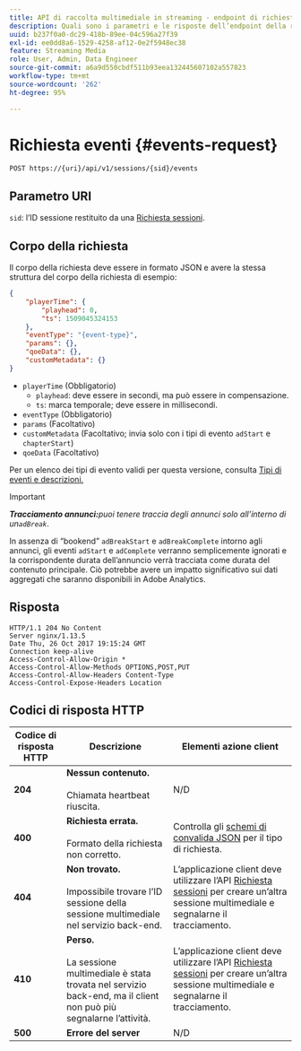 ```yaml
---
title: API di raccolta multimediale in streaming ‐ endpoint di richiesta eventi
description: Quali sono i parametri e le risposte dell’endpoint della richiesta degli eventi API di Media Collection?
uuid: b237f0a0-dc29-418b-89ee-04c596a27f39
exl-id: ee0dd8a6-1529-4258-af12-0e2f5948ec38
feature: Streaming Media
role: User, Admin, Data Engineer
source-git-commit: a6a9d550cbdf511b93eea132445607102a557823
workflow-type: tm+mt
source-wordcount: '262'
ht-degree: 95%

---
```


# Richiesta eventi {#events-request}

`POST https://{uri}/api/v1/sessions/{sid}/events`

## Parametro URI

`sid`: l’ID sessione restituito da una [Richiesta sessioni](mc-api-sessions-req.md).

## Corpo della richiesta

Il corpo della richiesta deve essere in formato JSON e avere la stessa struttura del corpo della richiesta di esempio:

```json
{ 
    "playerTime": { 
        "playhead": 0, 
        "ts": 1509045324153 
    }, 
    "eventType": "{event-type}", 
    "params": {}, 
    "qoeData": {}, 
    "customMetadata": {} 
}
```

* `playerTime` (Obbligatorio)
   * `playhead`: deve essere in secondi, ma può essere in compensazione.
   * `ts`: marca temporale; deve essere in millisecondi.
* `eventType` (Obbligatorio)
* `params` (Facoltativo)
* `customMetadata` (Facoltativo; invia solo con i tipi di evento `adStart` e `chapterStart`)
* `qoeData` (Facoltativo)

Per un elenco dei tipi di evento validi per questa versione, consulta [Tipi di eventi e descrizioni.](mc-api-event-types.md)

>[!IMPORTANT]
>
>***Tracciamento annunci:**&#x200B;puoi tenere traccia degli annunci solo all’interno di un`adBreak`*.
>
>In assenza di “bookend” `adBreakStart` e `adBreakComplete` intorno agli annunci, gli eventi `adStart` e `adComplete` verranno semplicemente ignorati e la corrispondente durata dell’annuncio verrà tracciata come durata del contenuto principale. Ciò potrebbe avere un impatto significativo sui dati aggregati che saranno disponibili in Adobe Analytics.

## Risposta

```text
HTTP/1.1 204 No Content 
Server nginx/1.13.5 
Date Thu, 26 Oct 2017 19:15:24 GMT 
Connection keep-alive 
Access-Control-Allow-Origin * 
Access-Control-Allow-Methods OPTIONS,POST,PUT 
Access-Control-Allow-Headers Content-Type 
Access-Control-Expose-Headers Location
```

## Codici di risposta HTTP

| Codice di risposta HTTP | Descrizione | Elementi azione client |
|---|---|---|
| **204** | **Nessun contenuto.** <br/><br/>Chiamata heartbeat riuscita. | N/D |
| **400** | **Richiesta errata.** <br/><br/>Formato della richiesta non corretto. | Controlla gli [schemi di convalida JSON](mc-api-json-validation.md) per il tipo di richiesta. |
| **404** | **Non trovato.** <br/><br/>Impossibile trovare l’ID sessione della sessione multimediale nel servizio back-end. | L’applicazione client deve utilizzare l’API [Richiesta sessioni](mc-api-sessions-req.md) per creare un’altra sessione multimediale e segnalarne il tracciamento. |
| **410** | **Perso.** <br/><br/>La sessione multimediale è stata trovata nel servizio back-end, ma il client non può più segnalarne l’attività. | L’applicazione client deve utilizzare l’API [Richiesta sessioni](mc-api-sessions-req.md) per creare un’altra sessione multimediale e segnalarne il tracciamento. |
| **500** | **Errore del server** | N/D |
